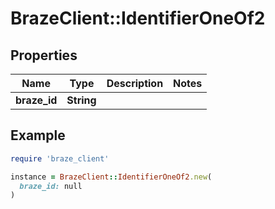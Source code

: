 # BrazeClient::IdentifierOneOf2

## Properties

| Name | Type | Description | Notes |
| ---- | ---- | ----------- | ----- |
| **braze_id** | **String** |  |  |

## Example

```ruby
require 'braze_client'

instance = BrazeClient::IdentifierOneOf2.new(
  braze_id: null
)
```

